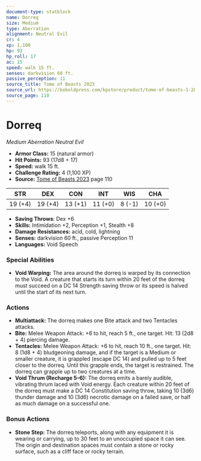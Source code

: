 ```yaml
---
document-type: statblock
name: Dorreq
size: Medium
type: Aberration
alignment: Neutral Evil
cr: 4
xp: 1,100
hp: 93
hp_roll: 17
ac: 15
speed: walk 15 ft.
senses: darkvision 60 ft. 
passive_perception: 11
source_title: Tome of Beasts 2023
source_url: https://koboldpress.com/kpstore/product/tome-of-beasts-1-2023-edition/
source_page: 110
---
```


# Dorreq

*Medium* *Aberration* *Neutral Evil*

- **Armor Class:** 15 (natural armor)
- **Hit Points:** 93 (17d8 + 17)
- **Speed:** walk 15 ft.
- **Challenge Rating:** 4 (1,100 XP)
- **Source:** [Tome of Beasts 2023](https://koboldpress.com/kpstore/product/tome-of-beasts-1-2023-edition/) page 110

| STR | DEX | CON | INT | WIS | CHA |
| --- | --- | --- | --- | --- | --- |
| 19 (+4) | 19 (+4) | 13 (+1) | 11 (+0) | 8 (-1) | 10 (+0) |

- **Saving Throws**: Dex +6
- **Skills:** Intimidation +2, Perception +1, Stealth +8
- **Damage Resistances:** acid, cold, lightning
- **Senses:** darkvision 60 ft., passive Perception 11
- **Languages:** Void Speech

### Special Abilities

- **Void Warping:** The area around the dorreq is warped by its connection to the Void. A creature that starts its turn within 20 feet of the dorreq must succeed on a DC 14 Strength saving throw or its speed is halved until the start of its next turn.

### Actions

- **Multiattack:** The dorreq makes one Bite attack and two Tentacles attacks.
- **Bite:** Melee Weapon Attack: +6 to hit, reach 5 ft., one target. Hit: 13 (2d8 + 4) piercing damage.
- **Tentacles:** Melee Weapon Attack: +6 to hit, reach 10 ft., one target. Hit: 8 (1d8 + 4) bludgeoning damage, and if the target is a Medium or smaller creature, it is grappled (escape DC 14) and pulled up to 5 feet closer to the dorreq. Until this grapple ends, the target is restrained. The dorreq can grapple up to two creatures at a time.
- **Void Thrum (Recharge 5–6):** The dorreq emits a barely audible, vibrating thrum laced with Void energy. Each creature within 20 feet of the dorreq must make a DC 14 Constitution saving throw, taking 10 (3d6) thunder damage and 10 (3d6) necrotic damage on a failed save, or half as much damage on a successful one.

### Bonus Actions

- **Stone Step:** The dorreq teleports, along with any equipment it is wearing or carrying, up to 30 feet to an unoccupied space it can see. The origin and destination spaces must contain a stone or rocky surface, such as a cliff face or rocky terrain.
